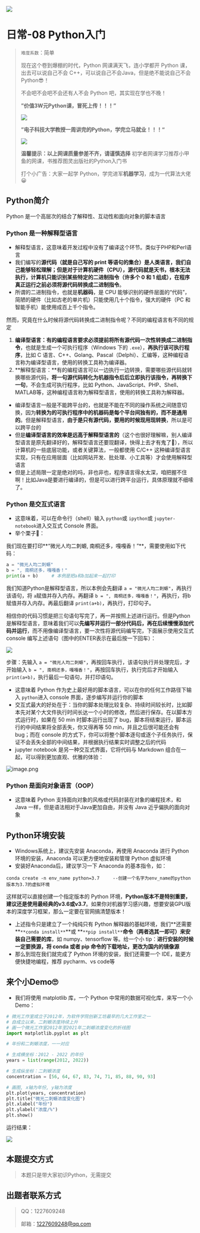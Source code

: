 ![](image/daily.png)

# 日常-08 Python入门

> `难度系数`：简单
>  
> 现在这个卷到爆棚的时代，Python 网课满天飞，连小学都开 Python 课，出去可以说自己不会 C++，可以说自己不会Java，但是绝不能说自己不会 Python😎！
>  
> 不会吧不会吧不会还有人不会 Python 吧，其实现在学也不晚！
>  
> **”价值3W元Python课，冒死上传！！！”**
>  
> ![](https://zlkqzimg-1310374208.cos.ap-chengdu.myqcloud.com/image-20220715155705761.png#crop=0&crop=0&crop=1&crop=1&id=tSgOr&originHeight=267&originWidth=363&originalType=binary&ratio=1&rotation=0&showTitle=false&status=done&style=none&title=)
>  
> **”电子科技大学教授一周讲完的Python，学完立马就业！！！“**
>  
> ![](https://zlkqzimg-1310374208.cos.ap-chengdu.myqcloud.com/image-20220715155841266.png#crop=0&crop=0&crop=1&crop=1&id=iSE0I&originHeight=266&originWidth=345&originalType=binary&ratio=1&rotation=0&showTitle=false&status=done&style=none&title=)
>  
> **温馨提示：以上网课质量参差不齐，请谨慎选择**
> 初学者网课学习推荐小甲鱼的网课，书推荐图灵出版社的Python入门书
> 
> 打个小广告：大家一起学 Python，学完进军**机器学习**，成为一代算法大佬😀


## Python简介

Python 是一个高层次的结合了解释性、互动性和面向对象的脚本语言

### Python 是一种解释型语言

- 解释型语言，这意味着开发过程中没有了编译这个环节。类似于PHP和Perl语言
- 我们编写的**源代码（就是自己写的 print 等语句的集合）**是人类语言，我们自己能够轻松理解；但是对于计算机硬件（CPU），源代码就是天书，根本无法执行，计算机只能识别某些特定的**二进制指令（许多个 0 和 1 组成），在程序真正运行之前必须将源代码转换成二进制指令**。
- 所谓的二进制指令，也就是**机器码**，是 CPU 能够识别的硬件层面的“代码”，简陋的硬件（比如古老的单片机）只能使用几十个指令，强大的硬件（PC 和智能手机）能使用成百上千个指令。

然而，究竟在什么时候将源代码转换成二进制指令呢？不同的编程语言有不同的规定

1. **编译型语言：**有的编程语言要求必须**提前将所有源代码一次性转换成二进制指令**，也就是生成一个可执行程序（Windows 下的 `.exe`），**再执行该可执行程序**，比如 C 语言、C++、Golang、Pascal（Delphi）、汇编等，这种编程语言称为编译型语言，使用的转换工具称为编译器。
2. **解释型语言：**有的编程语言可以一边执行一边转换，需要哪些源代码就转换哪些源代码，**将一句源代码转化为机器指令后后立即执行该指令，再转换下一句**，不会生成可执行程序，比如 Python、JavaScript、PHP、Shell、MATLAB等，这种编程语言称为解释型语言，使用的转换工具称为解释器。

-  编译型语言一般是不能跨平台的，也就是不能在不同的操作系统之间随意切换，因为**转换为的可执行程序中的机器码是每个平台间独有的，而不是通用的**。但是解释型语言，**由于是只有源代码，要用的时候现用现转换**，所以是可以跨平台的 
-  但是**编译型语言的效率是远高于解释型语言的**（这个也很好理解嘛，别人编译型语言是原先翻译好的，解释型语言还要现翻译，快得上去才有鬼了🤡），所以计算机的一些底层功能，或者关键算法，一般都使用 C/C++ 这种编译型语言实现，只有在应用层面（比如网站开发、批处理、小工具等）才会使用解释型语言 
-  但是上述局限一定是绝对的吗，非也非也，程序语言得水太深，咱把握不住啊！比如Java是要进行编译的，但是可以进行跨平台运行，具体原理就不细嗦了。 

### Python 是交互式语言

-  这意味着，可以在命令行（shell）输入 `python`或 `ipython`或 `jupyter-notebook`进入交互式 Console 界面。
-  举个栗子🌰： 

我们现在要打印**“微光人均二刺螈, 南桐还多，嘎嘎香！”**，需要使用如下代码：

```python
a = "微光人均二刺螈"
b = ", 南桐还多，嘎嘎香！"
print(a + b)     # 本例是把a和b加起来一起打印
```

我们知道Python是解释型语言，所以本例会先翻译 `a = "微光人均二刺螈"`，再执行该语句，将 `a`赋值并存入内存。再翻译 `b = ", 南桐还多，嘎嘎香！"`，再执行，将b赋值并存入内存。再最后翻译 `print(a+b)`，再执行，打印句子。

相信你的代码习惯是把三句语句写完了，再一并按照上述进行运行。但是Python是解释型语言，意味着我们可以**先编写并运行一部分代码后，再在后续慢慢添加代码并运行**，而不用像编译型语言，要一次性将源代码编写完，下面展示使用交互式 console 编写上述语句（图中的ENTER表示在最后按一下回车）：

![](https://zlkqzimg-1310374208.cos.ap-chengdu.myqcloud.com/image-20220716001947803.png#crop=0&crop=0&crop=1&crop=1&id=mVfw7&originHeight=122&originWidth=432&originalType=binary&ratio=1&rotation=0&showTitle=false&status=done&style=none&title=)

步骤：先输入 `a = "微光人均二刺螈"`，再按回车执行，该语句执行并处理完后，才开始输入 `b = ", 南桐还多，嘎嘎香！"`，再按回车执行，执行完后才开始输入 `print(a+b)`，执行最后一句语句，并打印语句。

- 这意味着 Python 作为史上最好用的脚本语言，可以在你的任何工作路径下输入 `python`进入 console 界面，逐步编写并运行你的脚本
- 交互式最大的好处在于：当你的脚本处理比较复杂、持续时间较长时，比如脚本先对某个大文件执行时间长达一个小时的修改，然后进行保存。在以脚本方式运行时，如果在 50 min 时脚本运行出现了 bug，脚本将结束运行，脚本运行的中间结果将全部丢失，你又得再等 50 min，并且之后很可能还会有 bug；而在 console 的方式下，你可以将整个脚本逐句或逐个子任务执行，保证不会丢失全部的中间结果，并根据执行结果实时调整之后的代码
- jupyter notebook 是另一种交互式界面，它将代码与 Markdown 组合在一起，可以得到更加直观、优雅的体验：

![image.png](image\D8-1.png)

### Python 是面向对象语言（OOP）

- 这意味着 Python 支持面向对象的风格或代码封装在对象的编程技术，和 Java 一样，但是语法相对于Java更加自由，并没有 Java 近乎偏执的面向对象

## Python环境安装

- Windows系统上，建议先安装 Anaconda，再使用 Anaconda 进行 Python 环境的安装，Anaconda 可以更方便地安装和管理 Python 虚拟环境
- 安装好Anaconda后，建议学习一下 Anaconda 的基本指令，如：

```
conda create -n env_name python=3.7     --创建一个名字为env_name的python版本为3.7的虚拟环境
```

这样就可以直接创建一个指定版本的 Python 环境，**Python版本不是特别重要，建议还是使用最经典的v3.6或v3.7**。如果你对机器学习感兴趣，想要安装GPU版本的深度学习框架，那么一定要在官网搞清楚版本！

-  上述指令只是建立了一个纯纯只有 Python 解释器的基础环境，我们**还需要 **`**conda install**`**或 **`**pip install**`**命令（两者选其一即可）来安装自己需要的库**，如 numpy、tensorflow 等。给一个小 tip：**进行安装的时候一定要换源，将 conda 或者 pip 命令的下载地址，更改为国内的镜像源** 
-  那么到现在我们就完成了 Python 环境的安装，我们还需要一个 IDE，能更方便快捷地编程，推荐 pycharm、vs code等 

## 来个小Demo🙄

- 我们将使用 matplotlib 库，一个 Python 中常用的数据可视化库，来写一个小 Demo：

```python
# 微光工作室成立于2012年，为软件学院创新工坊最早的几大工作室之一
# 自成立以来，二刺螈浓度持续上升
# 画一个微光工作室2012年至2021年二刺螈浓度变化的折线图
import matplotlib.pyplot as plt

# 年份和二刺螈浓度，一一对应

# 生成横坐标：2012 - 2022 的年份
years = list(range(2012, 2022))

# 生成纵坐标：二刺螈浓度
concentration = [56, 64, 67, 83, 74, 71, 85, 88, 90, 93]

# 画图, x轴为年份, y轴为浓度
plt.plot(years, concentration)
plt.title("微光二刺螈浓度变化图")
plt.xlabel("年份")
plt.ylabel("浓度/%")
plt.show()
```

运行结果：

![](https://zlkqzimg-1310374208.cos.ap-chengdu.myqcloud.com/image-20220716010855141.png#crop=0&crop=0&crop=1&crop=1&height=360&id=rzcXp&originHeight=480&originWidth=640&originalType=binary&ratio=1&rotation=0&showTitle=false&status=done&style=none&title=&width=480)

## 本题提交方式

> 本题只是带大家初识Python，无需提交


## 出题者联系方式

> QQ：1227609248
>
> 邮箱：[1227609248@qq.com](1227609248@qq.com)
